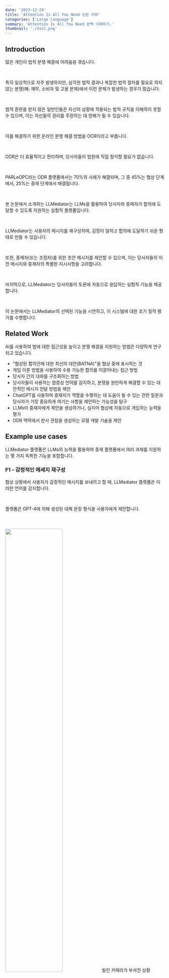 ```yaml
---
date: '2023-12-29'
title: 'Attention Is All You Need 논문 리뷰'
categories: ['Large Language']
summary: 'Attention Is All You Need 완벽 이해하기.'
thumbnail: './test.png'
---
```


<div id="Introduction"></div>

## Introduction

많은 개인이 법적 분쟁 해결에 어려움을 겪습니다. 

<br>

특히 일상적으로 자주 발생하지만, 심각한 법적 결과나 복잡한 법적 절차를 필요로 하지 않는 분쟁(예: 채무, 소비자 및 고용 문제)에서 이런 문제가 발생하는 경우가 많습니다.

<br>

법적 훈련을 받지 않은 일반인들은 자신의 상황에 적용되는 법적 규칙을 이해하지 못할 수 있으며, 이는 자신들의 권리를 주장하는 데 방해가 될 수 있습니다.

<br>

이를 해결하기 위한 온라인 분쟁 해결 방법을 OCR이라고 부릅니다.

<br>

ODR은 더 효율적이고 편리하며, 당사자들이 법원에 직접 참석할 필요가 없습니다.

<br>

PARLeOPC라는 ODR 플랫폼에서는 70%의 사례가 해결되며, 그 중 45%는 협상 단계에서, 25%는 중재 단계에서 해결됩니다.

<br>

본 논문에서 소개하는 LLMediator는 LLMs을 활용하여 당사자와 중재자가 합의에 도달할 수 있도록 지원하는 실험적 플랫폼입니다.

<br>

LLMediator는 사용자의 메시지를 재구성하여, 감정이 덜하고 합의에 도달하기 쉬운 형태로 만들 수 있습니다.

<br>

또한, 중재자(또는 조정자)를 위한 초안 메시지를 제안할 수 있으며, 이는 당사자들의 이전 메시지와 중재자의 특별한 지시사항을 고려합니다.

<br>

마지막으로, LLMediator는 당사자들의 토론에 자동으로 응답하는 실험적 기능을 제공합니다.

<br>

이 논문에서는 LLMediator의 선택된 기능을 시연하고, 이 시스템에 대한 초기 질적 평가를 수행합니다.

<div id="Related Work"></div>

## Related Work

AI를 사용하여 법에 대한 접근성을 높이고 분쟁 해결을 지원하는 방법은 다양하게 연구되고 있습니다.

- "협상된 합의안에 대한 최선의 대안(BATNA)"을 협상 중에 표시하는 것
- 게임 이론 방법을 사용하여 수용 가능한 합의를 이끌어내는 접근 방법
- 당사자 간의 대화를 구조화하는 방법 
- 당사자들이 사용하는 염증성 언어를 감지하고, 분쟁을 원만하게 해결할 수 있는 대안적인 메시지 전달 방법을 제안
- ChatGPT를 사용하여 중재자가 역할을 수행하는 데 도움이 될 수 있는 관련 질문과 당사자가 가장 중요하게 여기는 사항을 제안하는 가능성을 탐구
- LLMs이 중재자에게 제안을 생성하거나, 심지어 협상에 자동으로 개입하는 능력을 평가
- ODR 맥락에서 판사 관점을 생성하는 모델 개발 기술을 제안

<div id="Example use cases"></div>

## Example use cases

LLMediator 플랫폼은 LLMs의 능력을 활용하여 중재 플랫폼에서 여러 과제를 지원하는 몇 가지 독특한 기능을 포함합니다.

###  F1 - 감정적인 메세지 재구성

협상 상황에서 사용자가 감정적인 메시지를 보내려고 할 때, LLMediator 플랫폼은 이러한 언어를 감지합니다.

<br>

플랫폼은 GPT-4에 의해 생성된 대체 문장 형식을 사용자에게 제안합니다.

<img style="width: 60%; margin-top: 40px;" id="output" src="LLMediator/message.PNG">
빌린 카메라가 부셔진 상황

###  F2 - 중재자를 위한 메시지 초안 제안

중재자는 당사자들이 친근한 해결책에 도달할 수 있도록 격려하는 역할을 합니다.

<br>

협상이 교착 상태에 있거나 결론에 이르지 못했을 때, 중재자의 개입이 중요할 수 있습니다.

<br>

중재자를 위해 GPT-4를 사용하여 이전에 보낸 메시지를 읽고 당사자들을 친근한 해결책으로 부드럽게 안내하는 제안 메시지를 초안합니다.

<img style="width: 60%; margin-top: 40px;" id="output" src="LLMediator/suggestion.PNG">

###  F3 - 자동적으로 개입

일부 상황에서는 모델이 협상에 자동으로 개입하는 것이 타당할 수 있습니다.

<br>

예를 들어, 분쟁 가치가 인간 중재자를 고용하기에는 너무 낮거나, 특정 지역에서 모든 분쟁을 다룰 중재자가 부족한 경우가 이에 해당될 수 있습니다.

<br>

LLMediator는 자동적으로 메시지를 생성하여 당사자들에게 보냈으며, 합의를 장려하기 위해 몇 가지 가능한 옵션을 제안했습니다.

<img style="width: 50%; margin-top: 40px;" id="output" src="LLMediator/automatic.PNG">

<div id="Technical considerations"></div>

## Technical considerations

### Large language model used

시스템에는 OpenAI가 개발한 GPT-4 모델이 사용되었습니다.

<br>

GPT-4는 다양한 작업에서 인상적인 성능을 보여주었으며, Uniform Bar Examination(변호사 시험) 통과와 같은 뛰어난 성과를 달성했습니다.

### F1 - 감정적인 메세지 재구성

**Detect a message requiring intervention**

<br>

GPT-4에게 모든 메시지를 전송하고 염증성 여부를 문의하는 방법은 메시지의 양에 따라 비용이 많이 들고 플랫폼에 지연을 초래할 수 있으며, 다른 당사자에게 메시지를 보내기 전에 분석해야 하므로 사용자에게 혼란을 줄 수 있습니다.

<br>

더 정교한 감정적 메시지 감지 방법은 향후 연구에서 탐구가 필요할 것으로 보입니다.

<br>

**Reformulating the message**

<br>

사용된 prompt:

<br>

"당신은 ODR(온라인 분쟁 해결) 플랫폼입니다. 당사자의 채팅 메시지가 주어졌습니다. 내용은 유지하되, 메시지를 덜 대립적이고 원만한 합의에 더 도움이 되도록 재구성하세요. 재구성된 메시지로 직접 응답하고, 설명하지 마세요."

<br>

목표는 메시지를 덜 대립적이고, 원만한 합의에 더 유도하는 방향으로 만드는 것입니다. 또한 사용자의 요구에 따라 좀 더 방어적 혹은 공격적으로 재구성하는 방법에 대한 연구도 필요합니다.

### F2 - 중재자를 위한 메시지 초안 제안

**Generating the message suggestion**

<br>

사용된 prompt:

<br>

"당신은 중재자입니다. 당신의 목표는 두 당사자의 토론을 양 당사자 모두에게 수용 가능한 원만한 해결책으로 유도하는 것입니다. 당사자들 사이의 이 커뮤니케이션에 응답하세요. 중재자의 역할에 충실하되, 당사자들의 대화를 완성하지 마세요. 중립을 유지하고, 어느 한쪽 당사자의 편을 들지 마세요."

<br>

모델에는 대화에서 가장 최근의 10개 메시지가 맥락으로 제공되며, 중재자가 추가 지시를 입력할 수 있습니다.

### F3 - 자동적으로 개입

이는 매우 흥미롭고 강력한 사용 사례가 될 수 있지만 여러 가지 상당한 위험도 내포하고 있습니다. 따라서 그러한 시스템을 구축하기 전에 상당한 연구가 수행되어야 합니다.

<br>

**Triggers**

- 활동이 없는 기간이 일정 시간 지속될 때
- 당사자 간 토론이 격해질 때
- 일정 메시지마다(예: 10개의 메시지마다)
- 당사자 중 한 명이 요청할 때